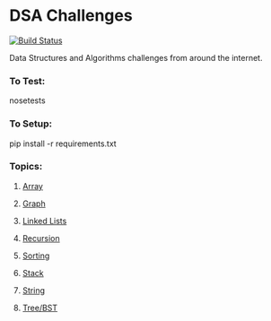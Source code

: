 # DSA Challenges

[![Build Status](https://travis-ci.org/pradheap/dsa-challenges.svg?branch=master)](https://travis-ci.org/pradheap/dsa-challenges)

Data Structures and Algorithms challenges from around the internet.

### To Test:

nosetests

### To Setup:

pip install -r requirements.txt

### Topics:

1. [Array](challenges/array/)

1. [Graph](challenges/graph/)

1. [Linked Lists](challenges/linkedlist/)

1. [Recursion](challenges/recursion)

1. [Sorting](challenges/sorting/)

1. [Stack](challenges/stack/)

1. [String](challenges/string)

1. [Tree/BST](challenges/tree/)
